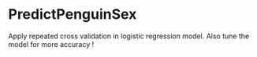 # PredictPenguinSex
Apply repeated cross validation in logistic regression model. Also tune the model for more accuracy !
